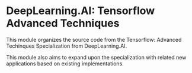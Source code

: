DeepLearning.AI: Tensorflow Advanced Techniques
===============================================

This module organizes the source code from the Tensorflow: Advanced Techinques Specialization from DeepLearning.AI. 

This module also aims to expand upon the specialization with related new applications based on existing implementations. 

 
